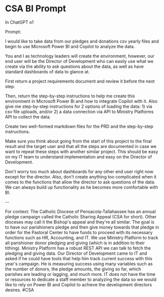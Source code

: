 # CSA BI Prompt
In ChatGPT o1

Prompt:

I would like to take data from our pledges and donations csv yearly files and begin to use Microsoft Power BI and Copilot to analyze the data.

You and I as technology leaders will create the environment, however, our end user will be the Director of Development who can easily use what we create via the ability to ask questions about the data, as well as have standard dashboards of data to glance at.

First return a project requirements document and review it before the next step. 

Then, return the step-by-step instructions to help me create this environment in Microsoft Power Bi and how to integrate Copilot with it. Also give me step-by-step instructions for 2 options of loading the data: 1) via csv file uploads, and/or 2) a data connection via API to Ministry Platforms API to collect the data.

Create two well-formed markdown files for the PRD and the step-by-step instructions.

Make sure you think about going from the start of this project to the final result and the target user and that all the steps are documented in case we want to repeat these steps with another similar project. This should be easy on my IT team to understand implementation and easy on the Director of Development.

Don't worry too much about dashboards for any other end user right now except for the director. Also, don't create anything too complicated when it comes to the functions that allow the director to ask questions of the data. We can always build up functionality as he becomes more comfortable with BI.

--

For context: The Catholic Diocese of Pensacola-Tallahassee has an annual pledge campaign called the Catholic Sharing Appeal (CSA for short). Other dioceses may call it the Bishop's appeal and they're all similar. The goal is to have our parishioners pledge and then give money towards that pledge in order for the Pastoral Center to have funds to proceed with its necessary functions such as HR, Accounting, and IT. We use Ministry Platform to track all parishioner donor pledging and giving (which is in addition to their tithing). Ministry Platform has a robust REST API we can talk to fetch the pledging and giving data. Our Director of Development came to IT and asked if he could have tools that help him track current success with this year's campaign. He is measuring success using many variables such as the number of donors, the pledge amounts, the giving so far, which parishes are leading or lagging, and much more. IT does not have the time or resources to dedicate a staff member to analyzing the data so we would like to rely on Power BI and Copilot to achieve the development directors desires.
#CSA